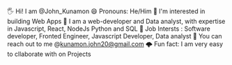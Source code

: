 🖐️ Hi! I am @John_Kunamon
😄 Pronouns: He/Him
👀 I'm interested in building Web Apps
🥀 I am a web-developer and Data analyst, with expertise in Javascript, React, NodeJs Python and SQL
💞 Job Intersts : Software developer, Fronted Engineer, Javascript Developer, Data analyst
💼 You can reach out to me @kunamon.john20@gmail.com
🌩️ Fun fact: I am very easy to cllaborate with on Projects
